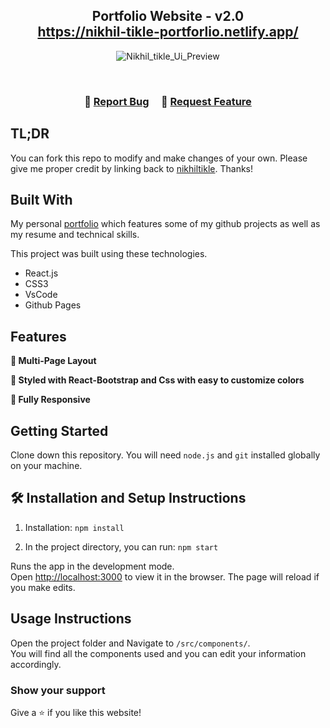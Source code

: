 <h2 align="center">
  Portfolio Website - v2.0<br/>
  <a href="https://nikhil-tikle-portforlio.netlify.app/" target="_blank">https://nikhil-tikle-portforlio.netlify.app/</a>
</h2>
<div align="center">

![Nikhil_tikle_Ui_Preview](https://github.com/nikhiltikle/Portfolio/assets/131239163/472f7d57-1c4b-4af4-b2aa-5e1e86361e43)

</div>

<br/>


<h3 align="center">
    🔹
    <a href="https://github.com/nikhiltikle/Portfolio/issues">Report Bug</a> &nbsp; &nbsp;
    🔹
    <a href="https://github.com/nikhiltikle/Portfolio/issues">Request Feature</a>
</h3>

## TL;DR

You can fork this repo to modify and make changes of your own. Please give me proper credit by linking back to [nikhiltikle](https://github.com/nikhiltikle/Portfolio). Thanks!

## Built With

My personal <a href="https://nikhiltikle.github.io/Portfolio/" target="_blank">portfolio</a> which features some of my github projects as well as my resume and technical skills.<br/>

This project was built using these technologies.

- React.js
- CSS3
- VsCode
- Github Pages

## Features

**📖 Multi-Page Layout**

**🎨 Styled with React-Bootstrap and Css with easy to customize colors**

**📱 Fully Responsive**

## Getting Started

Clone down this repository. You will need `node.js` and `git` installed globally on your machine.

## 🛠 Installation and Setup Instructions

1. Installation: `npm install`

2. In the project directory, you can run: `npm start`

Runs the app in the development mode.\
Open [http://localhost:3000](http://localhost:3000) to view it in the browser.
The page will reload if you make edits.

## Usage Instructions

Open the project folder and Navigate to `/src/components/`. <br/>
You will find all the components used and you can edit your information accordingly.

### Show your support

Give a ⭐ if you like this website!
